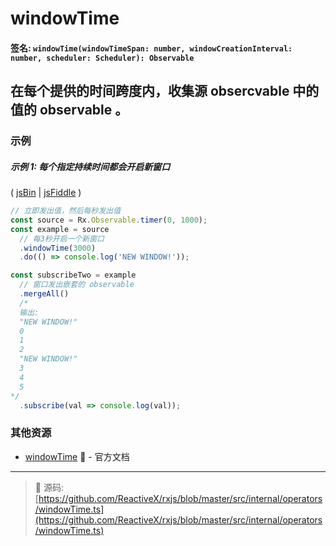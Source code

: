 # windowTime

#### 签名: `windowTime(windowTimeSpan: number, windowCreationInterval: number, scheduler: Scheduler): Observable`

## 在每个提供的时间跨度内，收集源 obsercvable 中的值的 observable 。

### 示例

##### 示例 1: 每个指定持续时间都会开启新窗口

( [jsBin](http://jsbin.com/mifayacoqo/1/edit?js,console) |
[jsFiddle](https://jsfiddle.net/btroncone/g04b3qeb/) )

```js
// 立即发出值，然后每秒发出值
const source = Rx.Observable.timer(0, 1000);
const example = source
  // 每3秒开启一个新窗口
  .windowTime(3000)
  .do(() => console.log('NEW WINDOW!'));

const subscribeTwo = example
  // 窗口发出嵌套的 observable
  .mergeAll()
  /*
  输出:
  "NEW WINDOW!"
  0
  1
  2
  "NEW WINDOW!"
  3
  4
  5
*/
  .subscribe(val => console.log(val));
```

### 其他资源

* [windowTime](http://cn.rx.js.org/class/es6/Observable.js~Observable.html#instance-method-windowTime) :newspaper: - 官方文档

---
> :file_folder: 源码:  [https://github.com/ReactiveX/rxjs/blob/master/src/internal/operators/windowTime.ts](https://github.com/ReactiveX/rxjs/blob/master/src/internal/operators/windowTime.ts)
